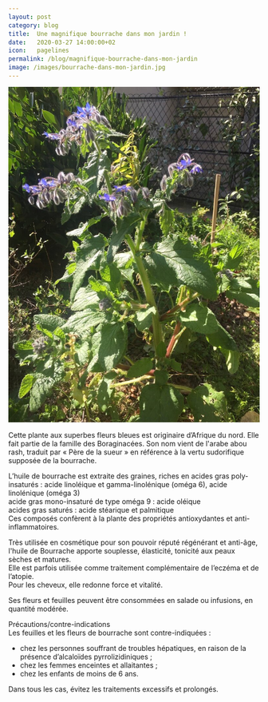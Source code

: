 ```yaml
---
layout: post
category: blog
title:  Une magnifique bourrache dans mon jardin !
date:   2020-03-27 14:00:00+02
icon:   pagelines
permalink: /blog/magnifique-bourrache-dans-mon-jardin
image: /images/bourrache-dans-mon-jardin.jpg
---
```

<a href="{{page.permalink}}" class="image featured"><img src="/images/bourrache-dans-mon-jardin.jpg" alt="Photo de bourrache dans mon jardin"></a>

Cette plante aux superbes fleurs bleues est originaire d’Afrique du nord. Elle fait partie de la famille des Boraginacées. Son nom vient de l'arabe abou rash, traduit par « Père de la sueur » en référence à la vertu sudorifique supposée de la bourrache.

L’huile de bourrache est extraite des graines, riches en acides gras poly-insaturés : acide linoléique et gamma-linolénique (oméga 6), acide linolénique (oméga 3)  
acide gras mono-insaturé de type oméga 9 : acide oléique  
acides gras saturés : acide stéarique et palmitique  
Ces composés confèrent à la plante des propriétés antioxydantes et anti-inflammatoires.

Très utilisée en cosmétique pour son pouvoir réputé régénérant et anti-âge, l'huile de Bourrache apporte souplesse, élasticité, tonicité aux peaux sèches et matures.  
Elle est parfois utilisée comme traitement complémentaire de l’eczéma et de l’atopie.  
Pour les cheveux, elle redonne force et vitalité.

Ses fleurs et feuilles peuvent être consommées en salade ou infusions, en quantité modérée.

Précautions/contre-indications  
Les feuilles et les fleurs de bourrache sont contre-indiquées :
- chez les personnes souffrant de troubles hépatiques, en raison de la présence d’alcaloïdes pyrrolizidiniques ;
- chez les femmes enceintes et allaitantes ;
- chez les enfants de moins de 6 ans.

Dans tous les cas, évitez les traitements excessifs et prolongés.
